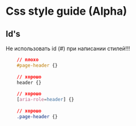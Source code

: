 # Css style guide (Alpha)

## <a name='ids'>Id's</a>
Не использовать id (\#) при написании стилей!!!

```css
    // плохо
    #page-header {}
    
    // хорошо
    header {}
    
    // хорошо
    [aria-role=header] {}
    
    // хорошо
    .page-header {}
```
